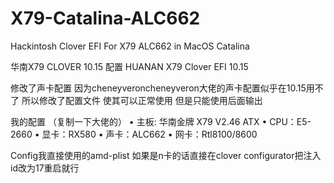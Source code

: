 # X79-Catalina-ALC662
Hackintosh Clover EFI For X79 ALC662 in MacOS Catalina

华南X79 CLOVER 10.15 配置
HUANAN X79 Clover EFI 10.15

修改了声卡配置 因为cheneyveroncheneyveron大佬的声卡配置似乎在10.15用不了 所以修改了配置文件  使其可以正常使用 但是只能使用后面输出

我的配置 （复制一下大佬的）
	•	主板: 华南金牌 X79 V2.46 ATX
	•	CPU：E5-2660
	•	显卡：RX580
	•	声卡：ALC662 
	•	网卡：Rtl8100/8600

Config我直接使用的amd-plist 如果是n卡的话直接在clover configurator把注入id改为17重启就行
